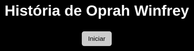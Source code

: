 echo "# Trabalho2.0" >> README.md 
git init 
git add README.md 
git commit -m "primeiro commit" 
git branch -M main 
git remote add origin https://github.com/Apolo1Arthur/Trabalho2.0.git
 git push -u origin main


    
      <!DOCTYPE html><html lang="pt-br">
<head>
  <meta charset="UTF-8" />
  <meta name="viewport" content="width=device-width, initial-scale=1.0" />
  <title>História de Oprah Winfrey</title>
  <style>
    * { margin: 0; padding: 0; box-sizing: border-box; }
    html, body {
      width: 100%; height: 100%;
      background-color: black;
      font-family: 'Arial', sans-serif;
      color: white;
      overflow: hidden;
    }
    #slide {
      position: absolute;
      inset: 0;
      background-size: cover;
      background-position: center;
      display: flex;
      flex-direction: column;
      justify-content: center;
      align-items: center;
      padding: 40px;
      animation-fill-mode: forwards;
      transition: background-image 1s ease-in-out;
    }
    #textBox {
      max-width: 90%;
      background-color: rgba(0, 0, 0, 0.6);
      border-radius: 15px;
      padding: 20px;
      font-size: 1.4rem;
      line-height: 1.7;
      text-align: center;
      margin-bottom: 40px;
      animation: aparecerTexto 2s ease forwards;
      opacity: 0;
    }
    @keyframes aparecerTexto {
      0% { transform: translateY(30px); opacity: 0; filter: blur(5px); }
      100% { transform: translateY(0); opacity: 1; filter: blur(0); }
    }
    #controls {
      position: fixed;
      bottom: 20px;
      left: 50%;
      transform: translateX(-50%);
      display: flex;
      gap: 20px;
      z-index: 10;
    }
    button {
      padding: 12px 20px;
      border: none;
      border-radius: 8px;
      background: rgba(255,255,255,0.8);
      font-size: 1rem;
      cursor: pointer;
      transition: 0.3s;
    }
    button:hover:not(:disabled) {
      background: white;
    }
    button:disabled {
      opacity: 0.4;
      cursor: default;
    }
    #intro {
      position: absolute;
      inset: 0;
      display: flex;
      justify-content: center;
      align-items: center;
      background: url('st0.jpg') center/cover no-repeat;
      z-index: 20;
      flex-direction: column;
      background-color: black;
    }
    #intro h1 {
      font-size: 3rem;
      margin-bottom: 20px;
      background-color: rgba(0, 0, 0, 0.6);
      padding: 20px;
      border-radius: 15px;
    }
    #intro button {
      font-size: 1.3rem;
    }
  </style>
</head>
<body>
  <div id="intro">
    <h1>História de Oprah Winfrey</h1>
    <button onclick="iniciar()">Iniciar</button>
  </div>
  <div id="slide"></div>
  <div id="textBox"></div>
  <div id="controls">
    <button onclick="irParaSlide(0)">Início</button>
    <button id="prevBtn" onclick="mudarSlide(-1)">Anterior</button>
    <button id="nextBtn" onclick="mudarSlide(1)">Próximo</button>
  </div>
  <audio id="bgMusic" loop autoplay></audio>  <script>
    const slides = [
      {
        img: 'stx.jpg',
        musica: 'musicax.mp3',
        texto: `🌌 Introdução:\nSeja bem-vindo à jornada de uma mulher que não apenas viveu sua história, mas a reescreveu...`
      },
      {
        img: 'st1.gif',
        musica: 'musica1.mp3',
        texto: `🌱 Capítulo 1: As raízes\nOprah Gail Winfrey nasceu em 1954, em Kosciusko, Mississippi...`
      },
      {
        img: 'st2.gif',
        musica: 'musica2.mp3',
        texto: `🌧️ Capítulo 2: A tempestade da infância\nA infância de Oprah foi marcada por dores profundas — abusos...`
      },
      {
        img: 'st3.gif',
        musica: 'musica3.mp3',
        texto: `📺 Capítulo 3: A primeira luz na televisão\nAos 19 anos, Oprah estreou na televisão como repórter em Nashville...`
      },
      {
        img: 'st4.gif',
        musica: 'musica4.mp3',
        texto: `🎤 Capítulo 4: O show que virou revolução\nEm 1986, nascia o "The Oprah Winfrey Show"...`
      },
      {
        img: 'st5.gif',
        musica: 'musica5.mp3',
        texto: `📚 Capítulo 5: Império de alma e propósito\nAo longo dos anos, Oprah se expandiu...`
      },
      {
        img: 'st6.jpg',
        musica: 'musica6.mp3',
        texto: `✨ Capítulo 6: O legado eterno\nHoje, Oprah Winfrey é mais que uma apresentadora...`
      }
    ];

    let index = 0;
    const slideDiv = document.getElementById('slide');
    const textBox = document.getElementById('textBox');
    const bgMusic = document.getElementById('bgMusic');
    const prevBtn = document.getElementById('prevBtn');
    const nextBtn = document.getElementById('nextBtn');

    function iniciar() {
      document.getElementById('intro').style.display = 'none';
      index = 0;
      mostrarSlide();
    }

    function mudarSlide(direcao) {
      index += direcao;
      if (index < 0) index = 0;
      if (index >= slides.length) index = slides.length - 1;
      mostrarSlide();
    }

    function irParaSlide(i) {
      index = i;
      mostrarSlide();
    }

    function mostrarSlide() {
      const atual = slides[index];
      slideDiv.style.backgroundImage = `url('${atual.img}')`;
      textBox.style.opacity = 0;
      setTimeout(() => {
        textBox.textContent = '';
        escreverTexto(atual.texto);
        bgMusic.src = atual.musica;
        bgMusic.play();
        prevBtn.disabled = index === 0;
        nextBtn.disabled = index === slides.length - 1;
      }, 300);
    }

    function escreverTexto(texto) {
      let i = 0;
      textBox.textContent = '';
      textBox.style.opacity = 1;
      function digita() {
        if (i < texto.length) {
          textBox.textContent += texto.charAt(i);
          i++;
          setTimeout(digita, 20);
        }
      }
      digita();
    }
  </script></body>
</html>
